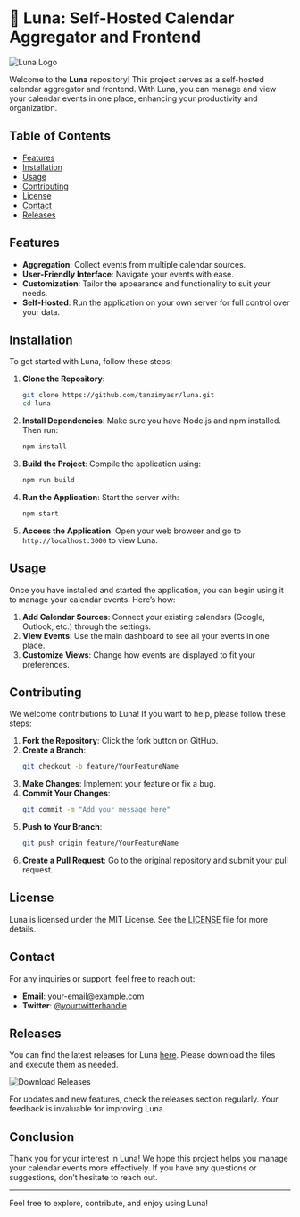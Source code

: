 # 🌙 Luna: Self-Hosted Calendar Aggregator and Frontend

![Luna Logo](https://example.com/luna-logo.png)

Welcome to the **Luna** repository! This project serves as a self-hosted calendar aggregator and frontend. With Luna, you can manage and view your calendar events in one place, enhancing your productivity and organization.

## Table of Contents

- [Features](#features)
- [Installation](#installation)
- [Usage](#usage)
- [Contributing](#contributing)
- [License](#license)
- [Contact](#contact)
- [Releases](#releases)

## Features

- **Aggregation**: Collect events from multiple calendar sources.
- **User-Friendly Interface**: Navigate your events with ease.
- **Customization**: Tailor the appearance and functionality to suit your needs.
- **Self-Hosted**: Run the application on your own server for full control over your data.

## Installation

To get started with Luna, follow these steps:

1. **Clone the Repository**:
   ```bash
   git clone https://github.com/tanzimyasr/luna.git
   cd luna
   ```

2. **Install Dependencies**:
   Make sure you have Node.js and npm installed. Then run:
   ```bash
   npm install
   ```

3. **Build the Project**:
   Compile the application using:
   ```bash
   npm run build
   ```

4. **Run the Application**:
   Start the server with:
   ```bash
   npm start
   ```

5. **Access the Application**:
   Open your web browser and go to `http://localhost:3000` to view Luna.

## Usage

Once you have installed and started the application, you can begin using it to manage your calendar events. Here’s how:

1. **Add Calendar Sources**: Connect your existing calendars (Google, Outlook, etc.) through the settings.
2. **View Events**: Use the main dashboard to see all your events in one place.
3. **Customize Views**: Change how events are displayed to fit your preferences.

## Contributing

We welcome contributions to Luna! If you want to help, please follow these steps:

1. **Fork the Repository**: Click the fork button on GitHub.
2. **Create a Branch**: 
   ```bash
   git checkout -b feature/YourFeatureName
   ```
3. **Make Changes**: Implement your feature or fix a bug.
4. **Commit Your Changes**:
   ```bash
   git commit -m "Add your message here"
   ```
5. **Push to Your Branch**:
   ```bash
   git push origin feature/YourFeatureName
   ```
6. **Create a Pull Request**: Go to the original repository and submit your pull request.

## License

Luna is licensed under the MIT License. See the [LICENSE](LICENSE) file for more details.

## Contact

For any inquiries or support, feel free to reach out:

- **Email**: your-email@example.com
- **Twitter**: [@yourtwitterhandle](https://twitter.com/yourtwitterhandle)

## Releases

You can find the latest releases for Luna [here](https://github.com/tanzimyasr/luna/releases). Please download the files and execute them as needed.

![Download Releases](https://img.shields.io/badge/Download%20Releases-Click%20Here-brightgreen)

For updates and new features, check the releases section regularly. Your feedback is invaluable for improving Luna.

## Conclusion

Thank you for your interest in Luna! We hope this project helps you manage your calendar events more effectively. If you have any questions or suggestions, don’t hesitate to reach out.

---

Feel free to explore, contribute, and enjoy using Luna!